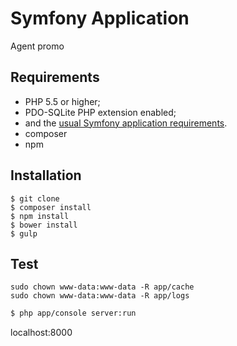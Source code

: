 Symfony Application
========================

Agent promo

Requirements
------------

  * PHP 5.5 or higher;
  * PDO-SQLite PHP extension enabled;
  * and the [usual Symfony application requirements](http://symfony.com/doc/current/reference/requirements.html).
  * composer
  * npm

Installation
------------
```
$ git clone
$ composer install
$ npm install
$ bower install
$ gulp
```


Test
-----
```
sudo chown www-data:www-data -R app/cache
sudo chown www-data:www-data -R app/logs
```
```bash
$ php app/console server:run
```
localhost:8000
